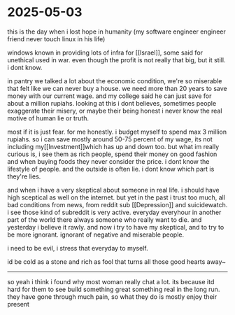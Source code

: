 # 2025-05-03

this is the day when i lost hope in humanity (my software engineer engineer friend never touch linux in his life)

windows known in providing lots of infra for [[Israel]], some said for unethical used in war. even though the profit is not really that big, but it still. i dont know. 

in pantry we talked a lot about the economic condition, we're so miserable that felt like we can never buy a house. we need more than 20 years to save money with our current wage. and my college said he can just save for about a million rupiahs. looking at this i dont believes, sometimes people exaggerate their misery, or maybe their being honest i never know the real motive of human lie or truth.

most if it is just fear. for me honestly. i budget myself to spend max 3 million rupiahs. so i can save mostly around 50-75 percent of my wage, its not including my[[Investment]]which has up and down too. but what im really curious is, i see them as rich people, spend their money on good fashion and when buying foods they never consider the price. i dont know the lifestyle of people. and the outside is often lie. i dont know which part is they're lies. 

and when i have a very skeptical about someone in real life. i should have high sceptical as well on the internet. but yet in the past i trust too much, all bad conditions from news, from reddit sub [[Depression]] and suicidewatch. i see those kind of subreddit is very active. everyday everyhour in another part of the world there always someone who really want to die. and yesterday i believe it rawly. and now i try to have my skeptical, and to try to be more ignorant. ignorant of negative and miserable people. 

i need to be evil, i stress that everyday to myself.

id be cold as a stone and rich as fool that turns all those good hearts away~

---

so yeah i think i found why most woman really chat a lot. its because itd hard for them to see build something great something real in the long run. they have gone through much pain, so what they do is mostly enjoy their present 